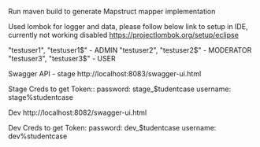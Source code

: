 Run maven build to generate Mapstruct mapper implementation

Used lombok for logger and data, please follow below link to setup in IDE, currently not working disabled
https://projectlombok.org/setup/eclipse

"testuser1", "testuser1$" - ADMIN
"testuser2", "testuser2$" - MODERATOR
"testuser3", "testuser3$" - USER

Swagger API - stage
http://localhost:8083/swagger-ui.html

Stage Creds to get Token::
password: stage_$tudentcase
username: stage%studentcase

Dev
http://localhost:8082/swagger-ui.html

Dev Creds to get Token:
password: dev_$tudentcase
username: dev%studentcase